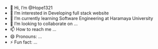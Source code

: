- 👋 Hi, I’m @Hope1321
- 👀 I’m interested in Developing full stack website 
- 🌱 I’m currently learning Software Engineering at Haramaya University 
- 💞️ I’m looking to collaborate on ...
- 📫 How to reach me ...
- 😄 Pronouns: ...
- ⚡ Fun fact: ...

<!---
Hope1321/Hope1321 is a ✨ special ✨ repository because its `README.md` (this file) appears on your GitHub profile.
You can click the Preview link to take a look at your changes.
--->

